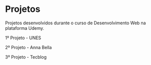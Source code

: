 # Projetos
Projetos desenvolvidos durante o curso de Desenvolvimento Web na plataforma Udemy.

1º Projeto - UNES

2º Projeto - Anna Bella

3º Projeto - Tecblog
